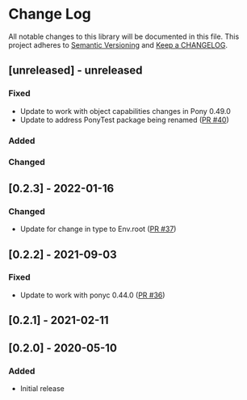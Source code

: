 # Change Log

All notable changes to this library will be documented in this file. This project adheres to [Semantic Versioning](http://semver.org/) and [Keep a CHANGELOG](http://keepachangelog.com/).

## [unreleased] - unreleased

### Fixed

- Update to work with object capabilities changes in Pony 0.49.0
- Update to address PonyTest package being renamed ([PR #40](https://github.com/ponylang/semver/pull/40))

### Added


### Changed


## [0.2.3] - 2022-01-16

### Changed

- Update for change in type to Env.root ([PR #37](https://github.com/ponylang/semver/pull/37))

## [0.2.2] - 2021-09-03

### Fixed

- Update to work with ponyc 0.44.0 ([PR #36](https://github.com/ponylang/semver/pull/36))

## [0.2.1] - 2021-02-11

## [0.2.0] - 2020-05-10

### Added

- Initial release


